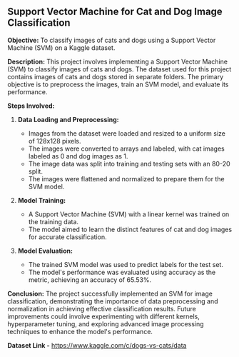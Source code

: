 ## Support Vector Machine for Cat and Dog Image Classification

**Objective:**
To classify images of cats and dogs using a Support Vector Machine (SVM) on a Kaggle dataset.

**Description:**
This project involves implementing a Support Vector Machine (SVM) to classify images of cats and dogs. The dataset used for this project contains images of cats and dogs stored in separate folders. The primary objective is to preprocess the images, train an SVM model, and evaluate its performance.

**Steps Involved:**

1. **Data Loading and Preprocessing:**
   - Images from the dataset were loaded and resized to a uniform size of 128x128 pixels.
   - The images were converted to arrays and labeled, with cat images labeled as 0 and dog images as 1.
   - The image data was split into training and testing sets with an 80-20 split.
   - The images were flattened and normalized to prepare them for the SVM model.

2. **Model Training:**
   - A Support Vector Machine (SVM) with a linear kernel was trained on the training data.
   - The model aimed to learn the distinct features of cat and dog images for accurate classification.

3. **Model Evaluation:**
   - The trained SVM model was used to predict labels for the test set.
   - The model's performance was evaluated using accuracy as the metric, achieving an accuracy of 65.53%.

**Conclusion:**
The project successfully implemented an SVM for image classification, demonstrating the importance of data preprocessing and normalization in achieving effective classification results. Future improvements could involve experimenting with different kernels, hyperparameter tuning, and exploring advanced image processing techniques to enhance the model's performance.

**Dataset Link -** https://www.kaggle.com/c/dogs-vs-cats/data
